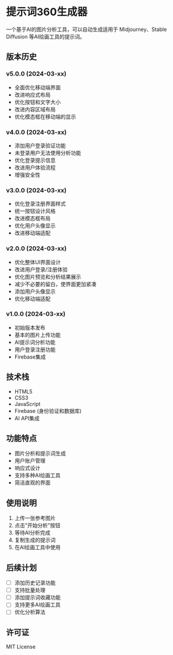 # 提示词360生成器

一个基于AI的图片分析工具，可以自动生成适用于 Midjourney、Stable Diffusion 等AI绘画工具的提示词。

## 版本历史

### v5.0.0 (2024-03-xx)
- 全面优化移动端界面
- 改进响应式布局
- 优化按钮和文字大小
- 改进内容区域布局
- 优化模态框在移动端的显示

### v4.0.0 (2024-03-xx)
- 添加用户登录验证功能
- 未登录用户无法使用分析功能
- 优化登录提示信息
- 改进用户体验流程
- 增强安全性

### v3.0.0 (2024-03-xx)
- 优化登录注册界面样式
- 统一按钮设计风格
- 改进模态框布局
- 优化用户头像显示
- 改进移动端适配

### v2.0.0 (2024-03-xx)
- 优化整体UI界面设计
- 改进用户登录/注册体验
- 优化图片预览和分析结果展示
- 减少不必要的留白，使界面更加紧凑
- 添加用户头像显示
- 优化移动端适配

### v1.0.0 (2024-03-xx)
- 初始版本发布
- 基本的图片上传功能
- AI提示词分析功能
- 用户登录注册功能
- Firebase集成

## 技术栈
- HTML5
- CSS3
- JavaScript
- Firebase (身份验证和数据库)
- AI API集成

## 功能特点
- 图片分析和提示词生成
- 用户账户管理
- 响应式设计
- 支持多种AI绘画工具
- 简洁直观的界面

## 使用说明
1. 上传一张参考图片
2. 点击"开始分析"按钮
3. 等待AI分析完成
4. 复制生成的提示词
5. 在AI绘画工具中使用

## 后续计划
- [ ] 添加历史记录功能
- [ ] 支持批量处理
- [ ] 添加提示词收藏功能
- [ ] 支持更多AI绘画工具
- [ ] 优化分析算法

## 许可证
MIT License
